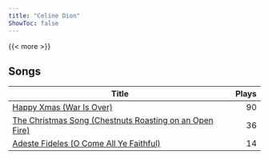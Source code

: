 ```yaml
---
title: "Celine Dion"
ShowToc: false
---
```


{{< more >}}

## Songs
Title | Plays 
----- | -----: 
[Happy Xmas (War Is Over)](/songs/happy-xmas-war-is-over) | 90
[The Christmas Song (Chestnuts Roasting on an Open Fire)](/songs/the-christmas-song-chestnuts-roasting-on-an-open-fire) | 36
[Adeste Fideles (O Come All Ye Faithful)](/songs/adeste-fideles-o-come-all-ye-faithful) | 14

